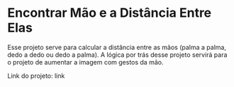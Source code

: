 # Encontrar Mão e a Distância Entre Elas

Esse projeto serve para calcular a distância entre as mãos (palma a palma, dedo a dedo ou  dedo a palma). A lógica por trás desse projeto servirá para o projeto de aumentar a imagem com gestos da mão.

Link do projeto: link
